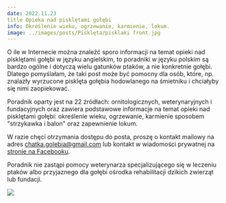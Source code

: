 ```yaml
---
date: 2022.11.23
title Opieka nad pisklętami gołębi
info: Określenie wieku, ogrzewanie, karmienie, lokum.
image: ../images/posts/Pisklęta/pisklaki front.jpg
---
```


O ile w Internecie można znaleźć sporo informacji na temat opieki nad pisklętami gołębi w języku angielskim, to poradniki w języku polskim są bardzo ogólne i dotyczą wielu gatunków ptaków, a nie konkretnie gołębi. Dlatego pomyślałam, że taki post może być pomocny dla osób, które, np. znalazły wyrzucone pisklęta gołębia hodowlanego na śmietniku i chciałyby się nimi zaopiekować. 

Poradnik oparty jest na 22 źródłach: ornitologicznych, weterynaryjnych i fundacyjnych oraz zawiera podstawowe informacje na temat opieki nad pisklętami gołębi: określenie wieku, ogrzewanie, karmienie sposobem "strzykawka i balon" oraz zapewnienie lokum.

W razie chęci otrzymania dostępu do posta, proszę o kontakt mailowy na adres chatka.golebia@gmail.com lub kontakt w wiadomości prywatnej na [stronie na Facebooku](https://www.facebook.com/chatkagolebia).

Poradnik nie zastąpi pomocy weterynarza specjalizującego się w leczeniu ptaków albo przyjaznego dla gołębi ośrodka rehabilitacji dzikich zwierząt lub fundacji.

![](../images/posts/Pisklęta/pisklaki%20małe.jpg)



